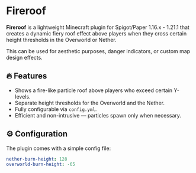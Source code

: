 # Fireroof

**Fireroof** is a lightweight Minecraft plugin for Spigot/Paper 1.16.x - 1.21.1 that creates a dynamic fiery roof effect above players when they cross certain height thresholds in the Overworld or Nether.

This can be used for aesthetic purposes, danger indicators, or custom map design effects.

## 🔥 Features

- Shows a fire-like particle roof above players who exceed certain Y-levels.
- Separate height thresholds for the Overworld and the Nether.
- Fully configurable via `config.yml`.
- Efficient and non-intrusive — particles spawn only when necessary.

## ⚙️ Configuration

The plugin comes with a simple config file:

```yaml
nether-burn-height: 128
overworld-burn-height: -65
